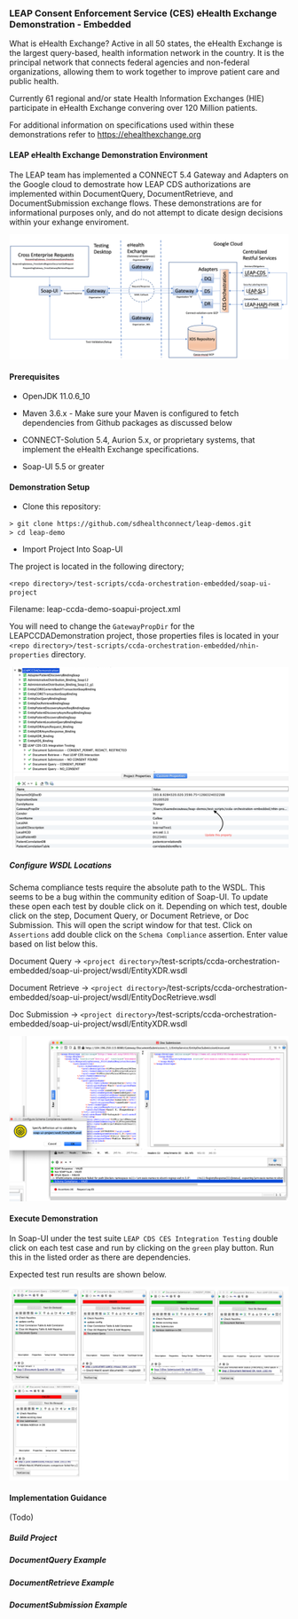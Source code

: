### LEAP Consent Enforcement Service (CES) eHealth Exchange Demonstration - Embedded

What is eHealth Exchange?
Active in all 50 states, the eHealth Exchange is the largest query-based, health information network in the country. It is the principal network that connects federal agencies and non-federal organizations, allowing them to work together to improve patient care and public health.

Currently 61 regional and/or state Health Information Exchanges (HIE) participate in eHealth Exchange convering over 120 Million patients.

For additional information on specifications used within these demonstrations refer to https://ehealthexchange.org

#### **LEAP eHealth Exchange Demonstration Environment**

The LEAP team has implemented a CONNECT 5.4 Gateway and Adapters on the Google cloud to demostrate how LEAP CDS authorizations are implemented within DocumentQuery, DocumentRetrieve, and DocumentSubmission exchange flows.  These demonstrations are for informational purposes only, and do not attempt to dicate design decisions within your exhange enviroment.

![eHealth Exchange Test Enviroment](../docs/assets/eHealthExchangeDemoEnv.png?raw=true)

#### Prerequisites

- OpenJDK 11.0.6_10

- Maven 3.6.x -
Make sure your Maven is configured to fetch dependencies from Github packages as discussed below

- CONNECT-Solution 5.4, Aurion 5.x, or proprietary systems, that implement the eHealth Exchange specifications.

- Soap-UI 5.5 or greater

#### **Demonstration Setup**

-  Clone this repository:
```
> git clone https://github.com/sdhealthconnect/leap-demos.git
> cd leap-demo
```

- Import Project Into Soap-UI

The project is located in the following directory;

```
<repo directory>/test-scripts/ccda-orchestration-embedded/soap-ui-project
```
Filename: leap-ccda-demo-soapui-project.xml

You will need to change the `GatewayPropDir` for the LEAPCCDADemonstration project, those properties files is located
in your `<repo directory>/test-scripts/ccda-orchestration-embedded/nhin-properties` directory.

![Soap-UI Setup](../docs/assets/soapuiconfig.png?raw=true)

##### **Configure WSDL Locations**
Schema compliance tests require the absolute path to the WSDL.  This seems to be a bug within the community edition of Soap-UI.
To update these open each test by double click on it.  Depending on which test, double click on the step, Document Query, or Document Retrieve, or Doc Submission.  This will open the script window for that test.  Click on `Assertions` add double click on the `Schema Compliance` assertion.  Enter value based on list below this.

Document Query -> `<project directory>`/test-scripts/ccda-orchestration-embedded/soap-ui-project/wsdl/EntityXDR.wsdl

Document Retrieve -> `<project directory>`/test-scripts/ccda-orchestration-embedded/soap-ui-project/wsdl/EntityDocRetrieve.wsdl

Doc Submission -> `<project directory>`/test-scripts/ccda-orchestration-embedded/soap-ui-project/wsdl/EntityXDR.wsdl

![SchemaCompliance](../docs/assets/schemacompliance.png?raw=true)
#### **Execute Demonstration**

In Soap-UI under the test suite `LEAP CDS CES Integration Testing` double click on each test case and run by clicking on the `green` play button.  Run this in the listed order as there are dependencies.

Expected test run results are shown below.

![Soap-UI Results](../docs/assets/ccdatestingresults.png?raw=true)

#### **Implementation Guidance**
(Todo)

##### **Build Project**

##### DocumentQuery Example

##### DocumentRetrieve Example

##### DocumentSubmission Example


